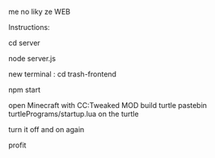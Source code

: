 me no liky ze WEB

Instructions: 

cd server

node server.js

new terminal : cd trash-frontend

npm start

open Minecraft with CC:Tweaked MOD
build turtle
pastebin turtlePrograms/startup.lua on the turtle 

turn it off and on again

profit
